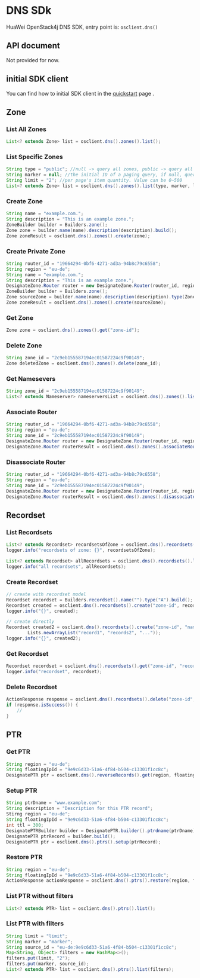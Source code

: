 # DNS SDk

HuaWei OpenStack4j DNS SDK, entry point is: `osclient.dns()`

## API document
Not provided for now.

## initial SDK client
You can find how to initial SDK client in the [quickstart](huawei-sdk?id=_2-build-v3-client) page .


## Zone

### List All Zones
```java
List<? extends Zone> list = osclient.dns().zones().list();
```

### List Specific Zones 
```java
String type = "public"; //null -> query all zones, public -> query all public zones, private -> query all private zones
String marker = null; //the initial ID of a paging query, if null, query the first page
String limit = "2"; //per page's item quantity. Value can be 0~500
List<? extends Zone> list = osclient.dns().zones().list(type, marker, limit);
```

### Create Zone
```java
String name = "example.com.";
String description = "This is an example zone.";
ZoneBuilder builder = Builders.zone();
Zone zone = builder.name(name).description(description).build();
Zone zoneResult = osclient.dns().zones().create(zone);
```

### Create Private Zone
```java
String router_id = "19664294-0bf6-4271-ad3a-94b8c79c6558";
String region = "eu-de";
String name = "example.com.";
String description = "This is an example zone.";
DesignateZone.Router router = new DesignateZone.Router(router_id, region, null);
ZoneBuilder builder = Builders.zone();
Zone sourceZone = builder.name(name).description(description).type(ZoneType.PRIVATE).router(router).build();
Zone zoneResult = osclient.dns().zones().create(sourceZone);
```

### Get Zone
```java
Zone zone = osclient.dns().zones().get("zone-id");
```

### Delete Zone
```java
String zone_id = "2c9eb155587194ec01587224c9f90149";
Zone deletedZone = osclient.dns().zones().delete(zone_id);
```

### Get Namesevers
```java
String zone_id = "2c9eb155587194ec01587224c9f90149";
List<? extends Nameserver> nameserversList = osclient.dns().zones().listNameservers(zone_id);
```

### Associate Router
```java
String router_id = "19664294-0bf6-4271-ad3a-94b8c79c6558";
String region = "eu-de";
String zone_id = "2c9eb155587194ec01587224c9f90149";
DesignateZone.Router router = new DesignateZone.Router(router_id, region, null);
DesignateZone.Router routerResult = osclient.dns().zones().associateRouter(zone_id, router);
```

### Disassociate Router
```java
String router_id = "19664294-0bf6-4271-ad3a-94b8c79c6558";
String region = "eu-de";
String zone_id = "2c9eb155587194ec01587224c9f90149";
DesignateZone.Router router = new DesignateZone.Router(router_id, region, null);
DesignateZone.Router routerResult = osclient.dns().zones().disassociateRouter(zone_id, router);
```


### 
## Recordset
### List Recordsets
```java
List<? extends Recordset> recordsetsOfZone = osclient.dns().recordsets().list("zone-id");
logger.info("recordsets of zone: {}", recordsetsOfZone);

List<? extends Recordset> allRecordsets = osclient.dns().recordsets().list();
logger.info("all recordsets", allRecordsets);
```

### Create Recordset
```java
// create with recordset model
Recordset recordset = Builders.recordset().name("").type("A").build();
Recordset created = osclient.dns().recordsets().create("zone-id", recordset);
logger.info("{}", created);

// create directly
Recordset created2 = osclient.dns().recordsets().create("zone-id", "name", "dns-type",
		Lists.newArrayList("record1", "records2", "..."));
logger.info("{}", created2);
```

### Get Recordset
```java
Recordset recordset = osclient.dns().recordsets().get("zone-id", "recordset-id");
logger.info("recordset", recordset);
```

### Delete Recordset
```java
ActionResponse response = osclient.dns().recordsets().delete("zone-id", "recordset-id");
if (response.isSuccess()) {
	// 
}
```

## PTR
### Get PTR
```java
String region = "eu-de";
String floatingIpId = "9e9c6d33-51a6-4f84-b504-c13301f1cc8c";
DesignatePTR ptr = osclient.dns().reverseRecords().get(region, floatingIpId);
```

### Setup PTR
```java
String ptrDname = "www.example.com";
String description = "Description for this PTR record";
Stirng region = "eu-de";
String floatingIpId = "9e9c6d33-51a6-4f84-b504-c13301f1cc8c";
int ttl = 300;
DesignatePTRBuilder builder = DesignatePTR.builder().ptrdname(ptrDname).description(description).region(region).floatingIpId(floatingIpId).ttl(ttl);
DesignatePTR ptrRecord = builder.build();
DesignatePTR ptr = osclient.dns().ptrs().setup(ptrRecord);
```

### Restore PTR
```java
String region = "eu-de";
String floatingIpId = "9e9c6d33-51a6-4f84-b504-c13301f1cc8c";
ActionResponse actionResponse = osclient.dns().ptrs().restore(region, floatingIpId);
```

### List PTR without filters
```java
List<? extends PTR> list = osclient.dns().ptrs().list();
```

### List PTR with filters
```java
String limit = "limit"; 
String marker = "marker";
String source_id = "eu-de:9e9c6d33-51a6-4f84-b504-c13301f1cc8c";
Map<String, Object> filters = new HashMap<>();
filters.put(limit, "2");
filters.put(marker, source_id); 
List<? extends PTR> list = osclient.dns().ptrs().list(filters);
```


